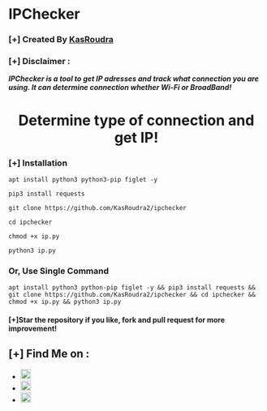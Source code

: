 # IPChecker
### [+] Created By <a href="https://github.com/KasRoudra2">KasRoudra</a>
### [+] Disclaimer :
***IPChecker is a tool to get IP adresses and track what connection you are using. It can determine connection whether Wi-Fi or BroadBand!***
<h1 align="center">Determine type of connection and get IP!</h1>

### [+] Installation


```apt install python3 python3-pip figlet -y```

```pip3 install requests```

```git clone https://github.com/KasRoudra2/ipchecker```

```cd ipchecker```

```chmod +x ip.py```

```python3 ip.py```

### Or, Use Single Command
```
apt install python3 python-pip figlet -y && pip3 install requests && git clone https://github.com/KasRoudra2/ipchecker && cd ipchecker && chmod +x ip.py && python3 ip.py
```

#### [+]Star the repository if you like, fork and pull request for more improvement!

## [+] Find Me on :
<ul>
<li><a href="https://facebook.com/KasRoudra"><img src="https://github.com/KasRoudra2/kasweb/raw/main/assets/facebook.png" alt="facebook" width="20px" height="20px"></a></li>
<li><a href="https://m.me/KasRoudra"><img src="https://github.com/KasRoudra2/kasweb/raw/main/assets/messenger.png" alt="messenger" width="20px" height="20px"></a></li>
<li><a href="mailto:kasroudrard@gmail.com"><img src="https://github.com/KasRoudra2/kasweb/raw/main/assets/gmail.png" alt="email" width="20px" height="20px"></a></li>
</ul>
